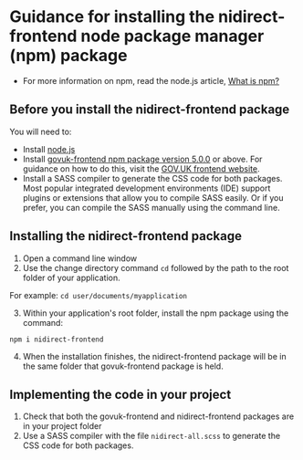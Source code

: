 # Guidance for installing the nidirect-frontend node package manager (npm) package
- For more information on npm, read the node.js article, [What is npm?](https://nodejs.org/en/knowledge/getting-started/npm/what-is-npm/)

##  Before you install the nidirect-frontend package
You will need to:
- Install [node.js](https://nodejs.org/en/)
- Install [govuk-frontend npm package version 5.0.0](https://www.npmjs.com/package/govuk-frontend/v/5.0.0) or above.
  For guidance on how to do this, visit the [GOV.UK frontend website](https://frontend.design-system.service.gov.uk/installing-with-npm/#requirements).
- Install a SASS compiler to generate the CSS code for both packages.
  Most popular integrated development environments (IDE) support plugins or extensions that allow you to compile SASS easily. Or if you prefer, you can compile the SASS manually using the command line.

## Installing the nidirect-frontend package
1. Open a command line window
2. Use the change directory command `cd` followed by the path to the root folder of your application.   

  For example: `cd user/documents/myapplication`  

3. Within your application's root folder, install the npm package using the command:

  `npm i nidirect-frontend`
  
4. When the installation finishes, the nidirect-frontend package will be in the same folder that govuk-frontend package is held.
  
## Implementing the code in your project
1. Check that both the govuk-frontend and nidirect-frontend packages are in your project folder
2. Use a SASS compiler with the file `nidirect-all.scss` to generate the CSS code for both packages.
